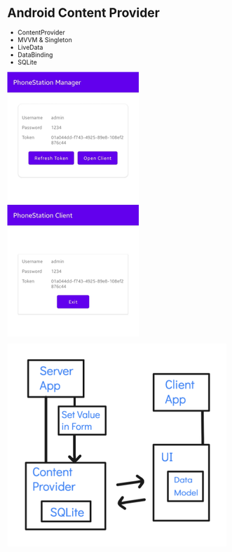 # Android Content Provider

- ContentProvider
- MVVM & Singleton
- LiveData
- DataBinding
- SQLite

<kbd><img src="https://raw.githubusercontent.com/ahmeteminkara/AndroidContentProvider/main/images/PhoneStation_Manager.jpg" width="300" /></kbd> 
<kbd><img src="https://raw.githubusercontent.com/ahmeteminkara/AndroidContentProvider/main/images/PhoneStation_Client.jpg" width="300" /></kbd>


<kbd><img src="https://raw.githubusercontent.com/ahmeteminkara/AndroidContentProvider/main/images/ContentProvier_Schema.png" width="500" /></kbd>